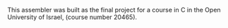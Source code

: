 This assembler was built as the final project for a course in C in the Open University of Israel, (course number 20465).

